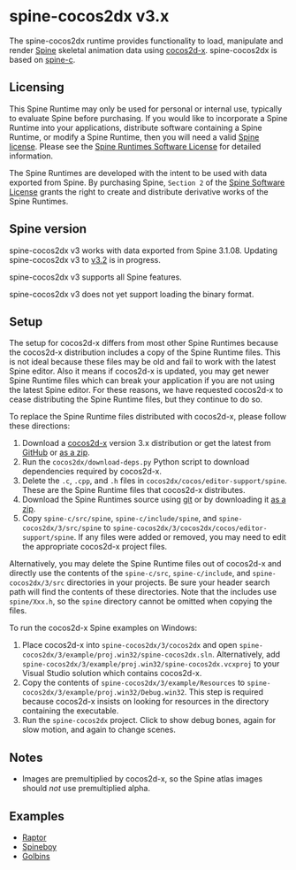 # spine-cocos2dx v3.x

The spine-cocos2dx runtime provides functionality to load, manipulate and render [Spine](http://esotericsoftware.com) skeletal animation data using [cocos2d-x](http://www.cocos2d-x.org/). spine-cocos2dx is based on [spine-c](https://github.com/EsotericSoftware/spine-runtimes/tree/master/spine-c).

## Licensing

This Spine Runtime may only be used for personal or internal use, typically to evaluate Spine before purchasing. If you would like to incorporate a Spine Runtime into your applications, distribute software containing a Spine Runtime, or modify a Spine Runtime, then you will need a valid [Spine license](https://esotericsoftware.com/spine-purchase). Please see the [Spine Runtimes Software License](https://github.com/EsotericSoftware/spine-runtimes/blob/master/LICENSE) for detailed information.

The Spine Runtimes are developed with the intent to be used with data exported from Spine. By purchasing Spine, `Section 2` of the [Spine Software License](https://esotericsoftware.com/files/license.txt) grants the right to create and distribute derivative works of the Spine Runtimes.

## Spine version

spine-cocos2dx v3 works with data exported from Spine 3.1.08. Updating spine-cocos2dx v3 to [v3.2](https://trello.com/c/k7KtGdPW/76-update-runtimes-to-support-v3-2-shearing) is in progress.

spine-cocos2dx v3 supports all Spine features.

spine-cocos2dx v3 does not yet support loading the binary format.

## Setup

The setup for cocos2d-x differs from most other Spine Runtimes because the cocos2d-x distribution includes a copy of the Spine Runtime files. This is not ideal because these files may be old and fail to work with the latest Spine editor. Also it means if cocos2d-x is updated, you may get newer Spine Runtime files which can break your application if you are not using the latest Spine editor. For these reasons, we have requested cocos2d-x to cease distributing the Spine Runtime files, but they  continue to do so.

To replace the Spine Runtime files distributed with cocos2d-x, please follow these directions:

1. Download a [cocos2d-x](http://www.cocos2d-x.org/download) version 3.x distribution or get the latest from [GitHub](https://github.com/cocos2d/cocos2d-x) or [as a zip](https://github.com/cocos2d/cocos2d-x/archive/v3.zip).
1. Run the `cocos2dx/download-deps.py` Python script to download dependencies required by cocos2d-x.
1. Delete the `.c`, `.cpp`, and `.h` files in `cocos2dx/cocos/editor-support/spine`. These are the Spine Runtime files that cocos2d-x distributes.
1. Download the Spine Runtimes source using [git](https://help.github.com/articles/set-up-git) or by downloading it [as a zip](https://github.com/EsotericSoftware/spine-runtimes/archive/master.zip).
1. Copy `spine-c/src/spine`, `spine-c/include/spine`, and `spine-cocos2dx/3/src/spine` to `spine-cocos2dx/3/cocos2dx/cocos/editor-support/spine`. If any files were added or removed, you may need to edit the appropriate cocos2d-x project files.

Alternatively, you may delete the Spine Runtime files out of cocos2d-x and directly use the contents of the `spine-c/src`, `spine-c/include`, and `spine-cocos2dx/3/src` directories in your projects. Be sure your header search path will find the contents of these directories. Note that the includes use `spine/Xxx.h`, so the `spine` directory cannot be omitted when copying the files.

To run the cocos2d-x Spine examples on Windows:

1. Place cocos2d-x into `spine-cocos2dx/3/cocos2dx` and open `spine-cocos2dx/3/example/proj.win32/spine-cocos2dx.sln`. Alternatively, add `spine-cocos2dx/3/example/proj.win32/spine-cocos2dx.vcxproj` to your Visual Studio solution which contains cocos2d-x.
1. Copy the contents of `spine-cocos2dx/3/example/Resources` to `spine-cocos2dx/3/example/proj.win32/Debug.win32`. This step is required because cocos2d-x insists on looking for resources in the directory containing the executable.
1. Run the `spine-cocos2dx` project. Click to show debug bones, again for slow motion, and again to change scenes.

## Notes

- Images are premultiplied by cocos2d-x, so the Spine atlas images should *not* use premultiplied alpha.

## Examples

- [Raptor](https://github.com/EsotericSoftware/spine-runtimes/blob/master/spine-cocos2dx/3/example/Classes/RaptorExample.cpp)
- [Spineboy](https://github.com/EsotericSoftware/spine-runtimes/blob/master/spine-cocos2dx/3/example/Classes/SpineboyExample.cpp)
- [Golbins](https://github.com/EsotericSoftware/spine-runtimes/blob/master/spine-cocos2dx/3/example/Classes/GoblinsExample.cpp)
